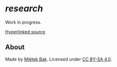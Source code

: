 _research_
==========

Work in progress.

[Hyperlinked source](https://research.mietek.io/)


About
-----

Made by [Miëtek Bak](https://mietek.io/).  Licensed under [CC BY-SA 4.0](http://creativecommons.org/licenses/by-sa/4.0/).
